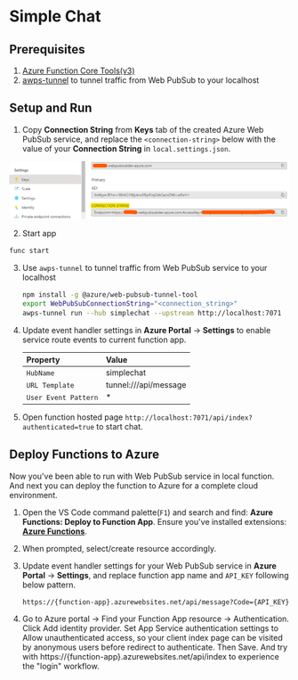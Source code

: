 # Simple Chat

## Prerequisites
1. [Azure Function Core Tools(v3)](https://www.npmjs.com/package/azure-functions-core-tools)
2. [awps-tunnel](https://learn.microsoft.com/azure/azure-web-pubsub/howto-web-pubsub-tunnel-tool) to tunnel traffic from Web PubSub to your localhost

## Setup and Run

1. Copy **Connection String** from **Keys** tab of the created Azure Web PubSub service, and replace the `<connection-string>` below with the value of your **Connection String** in `local.settings.json`.

![Connection String](./../../../../docs/images/portal_conn.png)

2. Start app

```bash
func start
```

3. Use `awps-tunnel` to tunnel traffic from Web PubSub service to your localhost

    ```bash
    npm install -g @azure/web-pubsub-tunnel-tool
    export WebPubSubConnectionString="<connection_string>"
    awps-tunnel run --hub simplechat --upstream http://localhost:7071
    ```

4. Update event handler settings in **Azure Portal** -> **Settings** to enable service route events to current function app.

    Property|Value
    --|--
    `HubName`| simplechat
    `URL Template`| tunnel:///api/message
    `User Event Pattern`| *

5. Open function hosted page `http://localhost:7071/api/index?authenticated=true` to start chat.

## Deploy Functions to Azure

Now you've been able to run with Web PubSub service in local function. And next you can deploy the function to Azure for a complete cloud environment.

1. Open the VS Code command palette(`F1`) and search and find: **Azure Functions: Deploy to Function App**. Ensure you've installed extensions: [**Azure Functions**](https://marketplace.visualstudio.com/items?itemName=ms-azuretools.vscode-azurefunctions).

2. When prompted, select/create resource accordingly.
3. Update event handler settings for your Web PubSub service in **Azure Portal** -> **Settings**, and replace function app name and `API_KEY` following below pattern.

    ```
    https://{function-app}.azurewebsites.net/api/message?Code={API_KEY}
    ```
4. Go to Azure portal -> Find your Function App resource -> Authentication. Click Add identity provider. Set App Service authentication settings to Allow unauthenticated access, so your client index page can be visited by anonymous users before redirect to authenticate. Then Save. And try with https://{function-app}.azurewebsites.net/api/index to experience the "login" workflow.